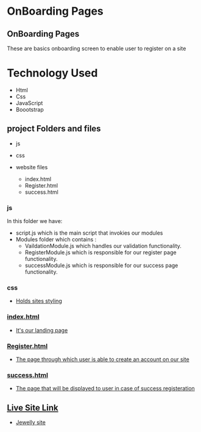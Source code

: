 # OnBoarding Pages

## OnBoarding Pages

These are basics onboarding screen to enable user to register on a site

# Technology Used

- Html
- Css
- JavaScript
- Boootstrap

## project Folders and files

- js
- css
- website files

  - index.html
  - Register.html
  - success.html

### js

In this folder we have:

- script.js which is the main script that invokies our modules
- Modules folder which contains :
  - VaildationModule.js which handles our validation functionality.
  - RegisterModule.js which is responsible for our register page functionality.
  - successModule.js which is responsible for our success page functionality.

### css
<u>

- Holds sites styling

### index.html

- It's our landing page

### Register.html

- The page through which user is able to create an account on our site

### success.html

- The page that will be displayed to user in case of success registeration

## Live Site Link

- [Jewelly site](https://shaimaaakamal.github.io/task/)

